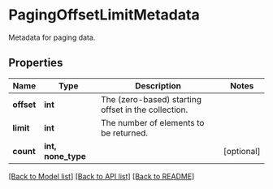 # PagingOffsetLimitMetadata

Metadata for paging data.

## Properties
Name | Type | Description | Notes
------------ | ------------- | ------------- | -------------
**offset** | **int** | The (zero-based) starting offset in the collection. | 
**limit** | **int** | The number of elements to be returned. | 
**count** | **int, none_type** |  | [optional] 

[[Back to Model list]](../README.md#documentation-for-models) [[Back to API list]](../README.md#documentation-for-api-endpoints) [[Back to README]](../README.md)


